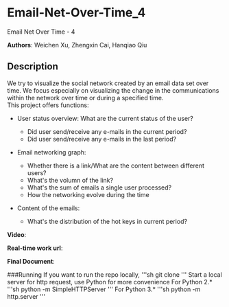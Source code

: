 # Email-Net-Over-Time_4
Email Net Over Time - 4

**Authors**: Weichen Xu, Zhengxin Cai, Hanqiao Qiu

## Description
We try to visualize the social network created by an email data set over time. We focus especially on visualizing the change in the communications within the network over time or during a specified time.  
This project offers functions:
* User status overview: What are the current status of the user?
	* Did user send/receive any e-mails in the current period?
	* Did user send/receive any e-mails in the last period?

* Email networking graph:
	* Whether there is a link/What are the content between different users?
	* What's the volumn of the link?
	* What's the sum of emails a single user processed?
	* How the networking evolve during the time

* Content of the emails:
	* What's the distribution of the hot keys in current period?

**Video**:

**Real-time work url**:

**Final Document**:

###Running
If you want to run the repo locally,
'''sh
git clone
'''
Start a local server for http request, use Python for more convenience
For Python 2.*
'''sh
python -m SimpleHTTPServer
'''
For Python 3.*
'''sh
python -m http.server
'''